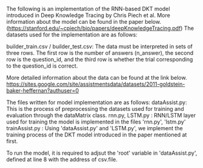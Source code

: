 The following is an implementation of the RNN-based DKT model introduced in Deep Knowledge Tracing by Chris Piech et al. More information about the model can be found in the paper below.
(https://stanford.edu/~cpiech/bio/papers/deepKnowledgeTracing.pdf)
The datasets used for the implementation are as follows:

builder_train.csv / builder_test.csv: The data must be interpreted in sets of three rows.
The first row is the number of answers (n_answer), the second row is the question_id, and the third row is whether the trial corresponding to the question_id is correct.

More detailed information about the data can be found at the link below.
https://sites.google.com/site/assistmentsdata/datasets/2011-goldstein-baker-heffernan?authuser=0

The files written for model implementation are as follows:
dataAssist.py: This is the process of preprocessing the datasets used for training and evaluation through the dataMatrix class.
rnn.py, LSTM.py : RNN/LSTM layer used for training the model is implemented in the files 'rnn.py', 'lstm.py'
trainAssist.py : Using 'dataAssist.py' and 'LSTM.py', we implement the training process of the DKT model introduced in the paper mentioned at first. 

To run the model, it is required to adjsut the 'root' variable in 'dataAssist.py', defined at line 8 with the address of csv.file.
